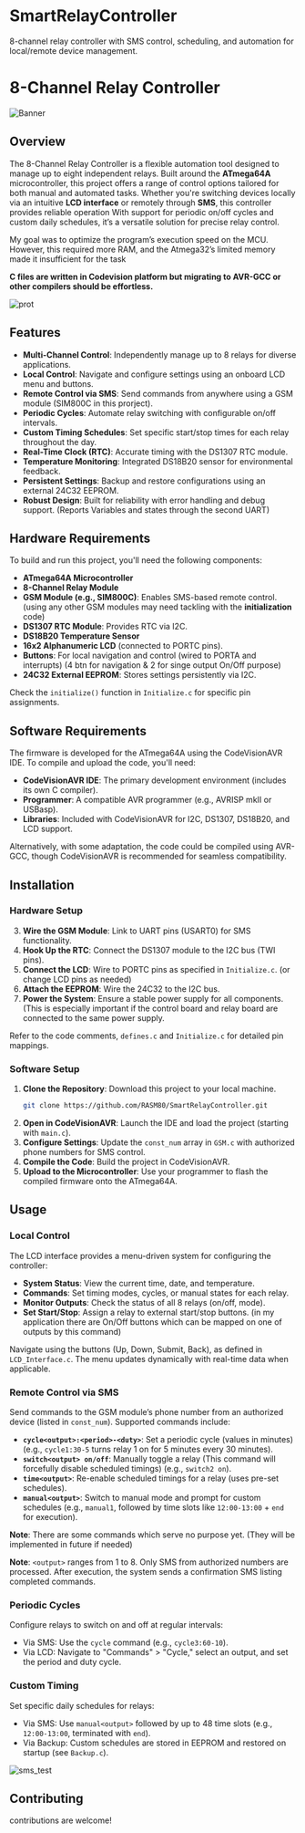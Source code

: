 # SmartRelayController
8-channel relay controller with SMS control, scheduling, and automation for local/remote device management.



# 8-Channel Relay Controller

![Banner](https://github.com/RASM80/SmartRelayController/raw/main/images/overview.jpg?raw=true)


## Overview

The 8-Channel Relay Controller is a flexible automation tool designed to manage up to eight independent relays. Built around the **ATmega64A** microcontroller, this project offers a range of control options tailored for both manual and automated tasks. Whether you're switching devices locally via an intuitive **LCD interface** or remotely through **SMS**, this controller provides reliable operation With support for periodic on/off cycles and custom daily schedules, it’s a versatile solution for precise relay control. 

My goal was to optimize the program’s execution speed on the MCU. However, this required more RAM, and the Atmega32’s limited memory made it insufficient for the task

**C files are written in Codevision platform but migrating to AVR-GCC or other compilers should be effortless.**

![prot](https://github.com/RASM80/SmartRelayController/blob/main/images/proteus_overview.jpg?raw=true)


## Features

- **Multi-Channel Control**: Independently manage up to 8 relays for diverse applications.
- **Local Control**: Navigate and configure settings using an onboard LCD menu and buttons.
- **Remote Control via SMS**: Send commands from anywhere using a GSM module (SIM800C in this prorject).
- **Periodic Cycles**: Automate relay switching with configurable on/off intervals.
- **Custom Timing Schedules**: Set specific start/stop times for each relay throughout the day.
- **Real-Time Clock (RTC)**: Accurate timing with the DS1307 RTC module.
- **Temperature Monitoring**: Integrated DS18B20 sensor for environmental feedback.
- **Persistent Settings**: Backup and restore configurations using an external 24C32 EEPROM.
- **Robust Design**: Built for reliability with error handling and debug support. (Reports Variables and states through the second UART)

## Hardware Requirements

To build and run this project, you'll need the following components:

- **ATmega64A Microcontroller**
- **8-Channel Relay Module**
- **GSM Module (e.g., SIM800C)**: Enables SMS-based remote control. (using any other GSM modules may need tackling with the **initialization** code)
- **DS1307 RTC Module**: Provides RTC via I2C.
- **DS18B20 Temperature Sensor**
- **16x2 Alphanumeric LCD** (connected to PORTC pins).
- **Buttons**: For local navigation and control (wired to PORTA and interrupts) (4 btn for navigation & 2 for singe output On/Off purpose)
- **24C32 External EEPROM**: Stores settings persistently via I2C.

Check the `initialize()` function in `Initialize.c` for specific pin assignments.

## Software Requirements

The firmware is developed for the ATmega64A using the CodeVisionAVR IDE. To compile and upload the code, you'll need:

- **CodeVisionAVR IDE**: The primary development environment (includes its own C compiler).
- **Programmer**: A compatible AVR programmer (e.g., AVRISP mkII or USBasp).
- **Libraries**: Included with CodeVisionAVR for I2C, DS1307, DS18B20, and LCD support.

Alternatively, with some adaptation, the code could be compiled using AVR-GCC, though CodeVisionAVR is recommended for seamless compatibility.

## Installation

### Hardware Setup


3. **Wire the GSM Module**: Link to UART pins (USART0) for SMS functionality.
4. **Hook Up the RTC**: Connect the DS1307 module to the I2C bus (TWI pins).
6. **Connect the LCD**: Wire to PORTC pins as specified in `Initialize.c`. (or change LCD pins as needed)
8. **Attach the EEPROM**: Wire the 24C32 to the I2C bus.
9. **Power the System**: Ensure a stable power supply for all components. (This is especially important if the control board and relay board are connected to the same power supply.

Refer to the code comments, `defines.c` and `Initialize.c` for detailed pin mappings.

### Software Setup

1. **Clone the Repository**: Download this project to your local machine.
   ```bash
   git clone https://github.com/RASM80/SmartRelayController.git
   ```
2. **Open in CodeVisionAVR**: Launch the IDE and load the project (starting with `main.c`).
3. **Configure Settings**: Update the `const_num` array in `GSM.c` with authorized phone numbers for SMS control.
4. **Compile the Code**: Build the project in CodeVisionAVR.
5. **Upload to the Microcontroller**: Use your programmer to flash the compiled firmware onto the ATmega64A.

## Usage

### Local Control

The LCD interface provides a menu-driven system for configuring the controller:

- **System Status**: View the current time, date, and temperature.
- **Commands**: Set timing modes, cycles, or manual states for each relay.
- **Monitor Outputs**: Check the status of all 8 relays (on/off, mode).
- **Set Start/Stop**: Assign a relay to external start/stop buttons. (in my application there are On/Off buttons which can be mapped on one of outputs by this command)

Navigate using the buttons (Up, Down, Submit, Back), as defined in `LCD_Interface.c`. The menu updates dynamically with real-time data when applicable.

### Remote Control via SMS

Send commands to the GSM module’s phone number from an authorized device (listed in `const_num`). Supported commands include:

- **`cycle<output>:<period>-<duty>`**: Set a periodic cycle (values in minutes) (e.g., `cycle1:30-5` turns relay 1 on for 5 minutes every 30 minutes).
- **`switch<output> on/off`**: Manually toggle a relay (This command will forcefully disable scheduled timings) (e.g., `switch2 on`).
- **`time<output>`**: Re-enable scheduled timings for a relay (uses pre-set schedules).
- **`manual<output>`**: Switch to manual mode and prompt for custom schedules (e.g., `manual1`, followed by time slots like `12:00-13:00` + `end` for execution).

**Note**: There are some commands which serve no purpose yet. (They will be implemented in future if needed)

**Note**: `<output>` ranges from 1 to 8. Only SMS from authorized numbers are processed. After execution, the system sends a confirmation SMS listing completed commands.

### Periodic Cycles

Configure relays to switch on and off at regular intervals:
- Via SMS: Use the `cycle` command (e.g., `cycle3:60-10`).
- Via LCD: Navigate to "Commands" > "Cycle," select an output, and set the period and duty cycle.

### Custom Timing

Set specific daily schedules for relays:
- Via SMS: Use `manual<output>` followed by up to 48 time slots (e.g., `12:00-13:00`, terminated with `end`).
- Via Backup: Custom schedules are stored in EEPROM and restored on startup (see `Backup.c`).

![sms_test](https://github.com/RASM80/SmartRelayController/blob/main/images/sms_test.jpg?raw=true)

## Contributing
contributions are welcome!
